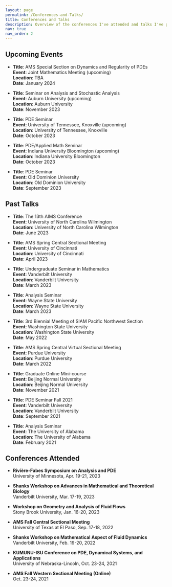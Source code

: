 ```yaml
---
layout: page
permalink: /Conferences-and-Talks/
title: Conferences and Talks
description: Overview of the conferences I've attended and talks I've given.
nav: true
nav_order: 2
---
```


## Upcoming Events

- **Title**: AMS Special Section on Dynamics and Regularity of PDEs  
  **Event**: Joint Mathematics Meeting (upcoming)  
  **Location**: TBA  
  **Date**: January 2024

- **Title**: Seminar on Analysis and Stochastic Analysis  
  **Event**: Auburn University (upcoming)  
  **Location**: Auburn University  
  **Date**: November 2023

- **Title**: PDE Seminar  
  **Event**: University of Tennessee, Knoxville (upcoming)  
  **Location**: University of Tennessee, Knoxville  
  **Date**: October 2023

- **Title**: PDE/Applied Math Seminar  
  **Event**: Indiana University Bloomington (upcoming)  
  **Location**: Indiana University Bloomington  
  **Date**: October 2023

- **Title**: PDE Seminar  
  **Event**: Old Dominion University  
  **Location**: Old Dominion University  
  **Date**: September 2023

## Past Talks

- **Title**: The 13th AIMS Conference  
  **Event**: University of North Carolina Wilmington  
  **Location**: University of North Carolina Wilmington  
  **Date**: June 2023

- **Title**: AMS Spring Central Sectional Meeting  
  **Event**: University of Cincinnati  
  **Location**: University of Cincinnati  
  **Date**: April 2023

- **Title**: Undergraduate Seminar in Mathematics  
  **Event**: Vanderbilt University  
  **Location**: Vanderbilt University  
  **Date**: March 2023

- **Title**: Analysis Seminar  
  **Event**: Wayne State University  
  **Location**: Wayne State University  
  **Date**: March 2023

- **Title**: 3rd Biennial Meeting of SIAM Pacific Northwest Section  
  **Event**: Washington State University  
  **Location**: Washington State University  
  **Date**: May 2022

- **Title**: AMS Spring Central Virtual Sectional Meeting  
  **Event**: Purdue University  
  **Location**: Purdue University  
  **Date**: March 2022

- **Title**: Graduate Online Mini-course  
  **Event**: Beijing Normal University  
  **Location**: Beijing Normal University  
  **Date**: November 2021

- **Title**: PDE Seminar Fall 2021  
  **Event**: Vanderbilt University  
  **Location**: Vanderbilt University  
  **Date**: September 2021

- **Title**: Analysis Seminar  
  **Event**: The University of Alabama  
  **Location**: The University of Alabama  
  **Date**: February 2021

## Conferences Attended

- **Rivière-Fabes Symposium on Analysis and PDE**  
  University of Minnesota, Apr. 19-21, 2023

- **Shanks Workshop on Advances in Mathematical and Theoretical Biology**  
  Vanderbilt University, Mar. 17-19, 2023

- **Workshop on Geometry and Analysis of Fluid Flows**  
  Stony Brook University, Jan. 16-20, 2023

- **AMS Fall Central Sectional Meeting**  
  University of Texas at El Paso, Sep. 17-18, 2022

- **Shanks Workshop on Mathematical Aspect of Fluid Dynamics**  
  Vanderbilt University, Feb. 19-20, 2022

- **KUMUNU-ISU Conference on PDE, Dynamical Systems, and Applications**  
  University of Nebraska-Lincoln, Oct. 23-24, 2021

- **AMS Fall Western Sectional Meeting (Online)**  
  Oct. 23-24, 2021



